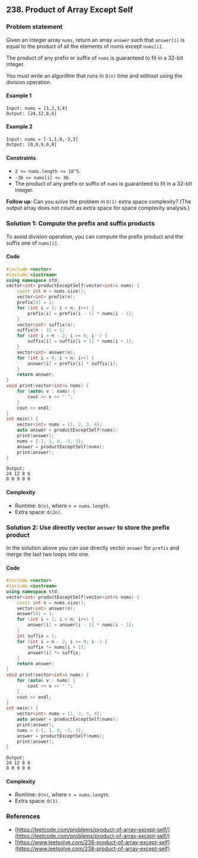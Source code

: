 ## 238. Product of Array Except Self

### Problem statement
Given an integer array `nums`, return an array `answer` such that `answer[i]` is equal to the product of all the elements of nums except `nums[i]`.

The product of any prefix or suffix of `nums` is guaranteed to fit in a 32-bit integer.

You must write an algorithm that runs in `O(n)` time and without using the division operation.
 

#### Example 1
```plain
Input: nums = [1,2,3,4]
Output: [24,12,8,6]
```

#### Example 2
```plain
Input: nums = [-1,1,0,-3,3]
Output: [0,0,9,0,0]
```
 

#### Constraints

* `2 <= nums.length <= 10^5`.
* `-30 <= nums[i] <= 30`.
* The product of any prefix or suffix of `nums` is guaranteed to fit in a 32-bit integer.
 

**Follow up**: Can you solve the problem in `O(1)` extra space complexity? (The output array does not count as extra space for space complexity analysis.)

### Solution 1: Compute the prefix and suffix products

To avoid division operation, you can compute the prefix product and the suffix one of `nums[i]`.

#### Code
```cpp
#include <vector>
#include <iostream>
using namespace std;
vector<int> productExceptSelf(vector<int>& nums) {
    const int n = nums.size();
    vector<int> prefix(n);
    prefix[0] = 1;
    for (int i = 1; i < n; i++) {
        prefix[i] = prefix[i - 1] * nums[i - 1];
    }
    vector<int> suffix(n);        
    suffix[n - 1] = 1;
    for (int i = n - 2; i >= 0; i--) {
        suffix[i] = suffix[i + 1] * nums[i + 1];
    }
    vector<int> answer(n);
    for (int i = 0; i < n; i++) {
        answer[i] = prefix[i] * suffix[i];
    }
    return answer;
}
void print(vector<int>& nums) {
    for (auto& v : nums) {
        cout << v << " ";
    }
    cout << endl;
}
int main() {
    vector<int> nums = {1, 2, 3, 4};
    auto answer = productExceptSelf(nums);
    print(answer);
    nums = {-1, 1, 0, -3, 3};
    answer = productExceptSelf(nums);
    print(answer);
}
```
```plain
Output:
24 12 8 6 
0 0 9 0 0
```

#### Complexity
* Runtime: `O(n)`, where `n = nums.length`.
* Extra space: `O(2n)`.

### Solution 2: Use directly vector `answer` to store the prefix product
In the solution above you can use directly vector `answer` for `prefix` and merge the last two loops into one.

#### Code
```cpp
#include <vector>
#include <iostream>
using namespace std;
vector<int> productExceptSelf(vector<int>& nums) {
    const int n = nums.size();
    vector<int> answer(n);
    answer[0] = 1;
    for (int i = 1; i < n; i++) {
        answer[i] = answer[i - 1] * nums[i - 1];
    }
    int suffix = 1;
    for (int i = n - 2; i >= 0; i--) {
        suffix *= nums[i + 1];
        answer[i] *= suffix;
    }
    return answer;
}
void print(vector<int>& nums) {
    for (auto& v : nums) {
        cout << v << " ";
    }
    cout << endl;
}
int main() {
    vector<int> nums = {1, 2, 3, 4};
    auto answer = productExceptSelf(nums);
    print(answer);
    nums = {-1, 1, 0, -3, 3};
    answer = productExceptSelf(nums);
    print(answer);
}
```
```plain
Output:
24 12 8 6 
0 0 9 0 0
```

#### Complexity
* Runtime: `O(n)`, where `n = nums.length`.
* Extra space: `O(1)`.

### References
* [https://leetcode.com/problems/product-of-array-except-self/](https://leetcode.com/problems/product-of-array-except-self/)
* [https://www.leetsolve.com/238-product-of-array-except-self](https://www.leetsolve.com/238-product-of-array-except-self)